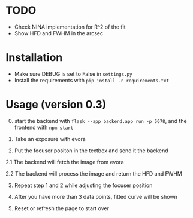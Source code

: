 # TODO

- Check NINA implementation for R^2 of the fit
- Show HFD and FWHM in the arcsec

# Installation

- Make sure DEBUG is set to False in `settings.py`
- Install the requirements with `pip install -r requirements.txt`

# Usage (version 0.3)

0. start the backend with `flask --app backend.app run -p 5678`, and the frontend with `npm start`

1. Take an exposure with evora

2. Put the focuser positon in the textbox and send it the backend

2.1 The backend will fetch the image from evora

2.2 The backend will process the image and return the HFD and FWHM

3. Repeat step 1 and 2 while adjusting the focuser position

4. After you have more than 3 data points, fitted curve will be shown

5. Reset or refresh the page to start over 